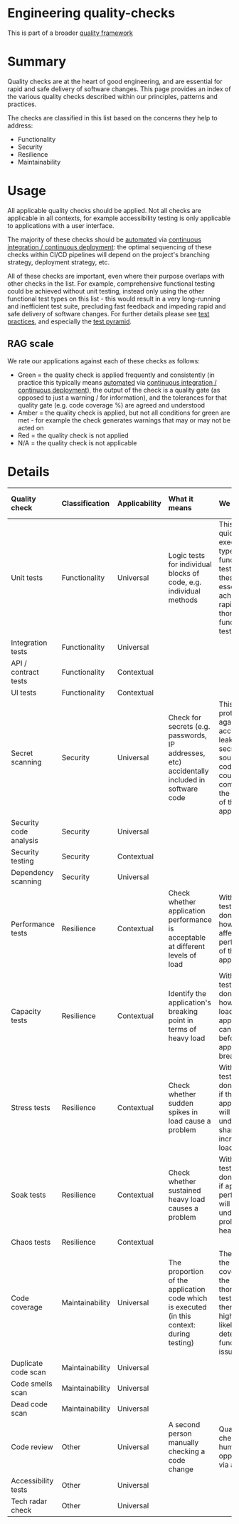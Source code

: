 # Engineering quality-checks

This is part of a broader [quality framework](README.md)

# Summary

Quality checks are at the heart of good engineering, and are essential for rapid and safe delivery of software changes. This page provides an index of the various quality checks described within our principles, patterns and practices.

The checks are classified in this list based on the concerns they help to address:

* Functionality
* Security
* Resilience
* Maintainability

# Usage

All applicable quality checks should be applied. Not all checks are applicable in all contexts, for example accessibility testing is only applicable to applications with a user interface.

The majority of these checks should be [automated](./patterns/automate-everything.md) via [continuous integration / continuous deployment](./practices/continuous-integration.md): the optimal sequencing of these checks within CI/CD pipelines will depend on the project's branching strategy, deployment strategy, etc.

All of these checks are important, even where their purpose overlaps with other checks in the list. For example, comprehensive functional testing could be achieved without unit testing, instead only using the other functional test types on this list - this would result in a very long-running and inefficient test suite, precluding fast feedback and impeding rapid and safe delivery of software changes. For further details please see [test practices](./practices/testing.md), and especially the [test pyramid](https://martinfowler.com/articles/practical-test-pyramid.html).

## RAG scale

We rate our applications against each of these checks as follows:

* Green = the quality check is applied frequently and consistently (in practice this typically means [automated](./patterns/automate-everything.md) via [continuous integration / continuous deployment](./practices/continuous-integration.md)), the output of the check is a quality gate (as opposed to just a warning / for information), and the tolerances for that quality gate (e.g. code coverage %) are agreed and understood
* Amber = the quality check is applied, but not all conditions for green are met - for example the check generates warnings that may or may not be acted on
* Red = the quality check is not applied
* N/A = the quality check is not applicable

# Details

| Quality check | Classification | Applicability | What it means | We we care | Tolerances for green | Endorsed tools / configuration | Further details |
|:---|:---|:---|:---|:---|:---|:---|:---|
| Unit tests | Functionality | Universal | Logic tests for individual blocks of code, e.g. individual methods | This is the quickest (to execute) type of functional test, so these are essential to achieve both rapid and thorough functional testing | CI/CD builds fail if any tests fail | - | [Test practices](./practices/testing.md) |
| Integration tests | Functionality | Universal | | | | | |
| API / contract tests | Functionality | Contextual | | | | | |
| UI tests | Functionality | Contextual | | | | | |
| Secret scanning | Security | Universal | Check for secrets (e.g. passwords, IP addresses, etc) accidentally included in software code | This protects us against accidentally leaking secrets (in source code) which could compromise the security of the application | CI/CD builds fail if any unexpected secrets are detected | TBC | TBC |
| Security code analysis | Security | Universal | | | | | |
| Security testing | Security | Contextual | | | | | |
| Dependency scanning | Security | Universal | | | | | |
| Performance tests | Resilience | Contextual | Check whether application performance is acceptable at different levels of load | Without this test, we don't know how load will affect the performance of the application | | | |
| Capacity tests | Resilience | Contextual | Identify the application's breaking point in terms of heavy load | Without this test, we don't know how much load the application can handle before the application breaks | | | |
| Stress tests | Resilience | Contextual | Check whether sudden spikes in load cause a problem | Without this test, we don't know if the application will fail under a sharp increase in load | | | |
| Soak tests | Resilience | Contextual | Check whether sustained heavy load causes a problem | Without this test, we don't know if application performance will suffer under prolonged heavy load | | | |
| Chaos tests | Resilience | Contextual | | | | | |
| Code coverage | Maintainability | Universal | The proportion of the application code which is executed (in this context: during testing) | The higher the code coverage, the more thorough the testing, and therefore the higher the likelihood of detecting functional issues early | For new code: 70% | | |
| Duplicate code scan | Maintainability | Universal | | | | | |
| Code smells scan | Maintainability | Universal | | | | | |
| Dead code scan | Maintainability | Universal | | | | | |
| Code review | Other | Universal | A second person manually checking a code change | Quality check by a human, as opposed to via a tool | Enforced & audited step within workflow | TBC | [Code review guidance](./patterns/everything-as-code.md#code-review) |
| Accessibility tests | Other | Universal | | | | | |
| Tech radar check | Other | Universal | | | | | |
